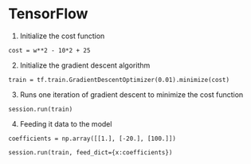 # TensorFlow

1. Initialize the cost function

`cost = w**2 - 10*2 + 25`

2. Initialize the gradient descent algorithm

`train = tf.train.GradientDescentOptimizer(0.01).minimize(cost)`

3. Runs one iteration of gradient descent to minimize the cost function

`session.run(train)` 

4. Feeding it data to the model

`coefficients = np.array([[1.], [-20.], [100.]])`

`session.run(train, feed_dict={x:coefficients})`
